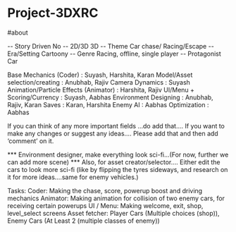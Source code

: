 # Project-3DXRC

#about 

-- Story Driven 	No
-- 2D/3D		3D
-- Theme		Car chase/ Racing/Escape
-- Era/Setting		Cartoony
-- Genre		Racing, offline, single player
-- Protagonist 		Car


Base Mechanics (Coder)		: Suyash, Harshita, Karan
Model/Asset selection/creating	: Anubhab, Rajiv
Camera Dynamics			: Suyash
Animation/Particle Effects (Animator)	: Harshita, Rajiv
UI/Menu + Scoring/Currency		: Suyash, Aabhas
Environment Designing		: Anubhab, Rajiv, Karan
Saves					: Karan, Harshita
Enemy AI                                           : Aabhas
Optimization                                       : Aabhas


If you can think of any more important fields …do add that….
If you want to make any changes or suggest any ideas…. Please add that and then add ‘comment’ on it.


*** Environment designer, make everything look sci-fi…(For now, further we can add more scene)
*** Also, for asset creator/selector…. Either edit the cars to look more sci-fi (like by flipping the tyres sideways,  and research on it for more ideas….same for enemy vehicles.)



Tasks:
Coder: Making the chase, score, powerup boost and driving mechanics
Animator: Making animation for collision of two enemy cars, for receiving certain powerups
UI / Menu: Making welcome, exit, shop, level_select screens
Asset fetcher: Player Cars (Multiple choices (shop)), Enemy Cars (At Least 2 (multiple classes of enemy))

